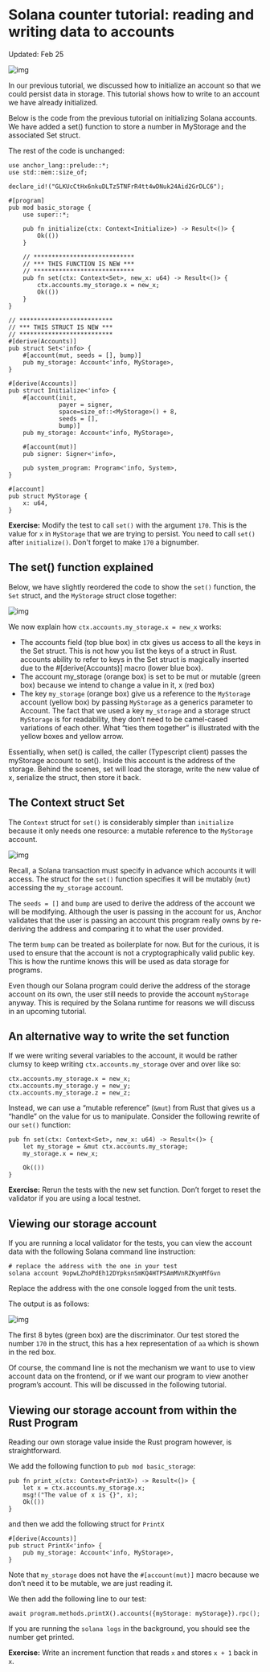# Solana counter tutorial: reading and writing data to accounts

Updated: Feb 25

![img](https://static.wixstatic.com/media/935a00_e7c40bb8964749c68bcb39e80aae9679~mv2.jpg/v1/fill/w_740,h_416,al_c,q_80,usm_0.66_1.00_0.01,enc_auto/935a00_e7c40bb8964749c68bcb39e80aae9679~mv2.jpg)

In our previous tutorial, we discussed how to initialize an account so that we could persist data in storage. This tutorial shows how to write to an account we have already initialized.

Below is the code from the previous tutorial on initializing Solana accounts. We have added a set() function to store a number in MyStorage and the associated Set struct.

The rest of the code is unchanged:

```
use anchor_lang::prelude::*;
use std::mem::size_of;

declare_id!("GLKUcCtHx6nkuDLTz5TNFrR4tt4wDNuk24Aid2GrDLC6");

#[program]
pub mod basic_storage {
    use super::*;

    pub fn initialize(ctx: Context<Initialize>) -> Result<()> {
        Ok(())
    }

    // ****************************
    // *** THIS FUNCTION IS NEW ***
    // ****************************
    pub fn set(ctx: Context<Set>, new_x: u64) -> Result<()> {
        ctx.accounts.my_storage.x = new_x;
        Ok(())
    }
}

// **************************
// *** THIS STRUCT IS NEW ***
// **************************
#[derive(Accounts)]
pub struct Set<'info> {
    #[account(mut, seeds = [], bump)]
    pub my_storage: Account<'info, MyStorage>,
}

#[derive(Accounts)]
pub struct Initialize<'info> {
    #[account(init,
              payer = signer,
              space=size_of::<MyStorage>() + 8,
              seeds = [],
              bump)]
    pub my_storage: Account<'info, MyStorage>,

    #[account(mut)]
    pub signer: Signer<'info>,

    pub system_program: Program<'info, System>,
}

#[account]
pub struct MyStorage {
    x: u64,
}
```

**Exercise:** Modify the test to call `set()` with the argument `170`. This is the value for `x` in `MyStorage` that we are trying to persist. You need to call  `set()` after `initialize()`. Don't forget to make `170` a bignumber.

## The set() function explained

Below, we have slightly reordered the code to show the `set()` function, the `Set` struct, and the `MyStorage` struct close together:

![img](https://static.wixstatic.com/media/935a00_c11d3593c0004a659db5921808157f34~mv2.png/v1/fill/w_740,h_357,al_c,q_85,usm_0.66_1.00_0.01,enc_auto/935a00_c11d3593c0004a659db5921808157f34~mv2.png)

We now explain how `ctx.accounts.my_storage.x = new_x` works:

- The accounts field (top blue box) in ctx gives us access to all the keys in the Set struct. This is not how you list the keys of a struct in Rust. accounts ability to refer to keys in the Set struct is magically inserted due to the #[derive(Accounts)] macro (lower blue box).
- The account my_storage (orange box) is set to be mut or mutable (green box) because we intend to change a value in it, x (red box)
- The key `my_storage` (orange box) give us a reference to the `MyStorage` account (yellow box) by passing `MyStorage` as a generics parameter to Account. The fact that we used a key `my_storage` and a storage struct `MyStorage` is for readability, they don’t need to be camel-cased variations of each other. What “ties them together” is illustrated with the yellow boxes and yellow arrow.

Essentially, when set() is called, the caller (Typescript client) passes the myStorage account to set(). Inside this account is the address of the storage. Behind the scenes, set will load the storage, write the new value of x, serialize the struct, then store it back.

## The Context struct Set

The `Context` struct for `set()` is considerably simpler than `initialize` because it only needs one resource: a mutable reference to the `MyStorage` account.

![img](https://static.wixstatic.com/media/935a00_38ac522d9abb4caea0b70248e7524656~mv2.png/v1/fill/w_740,h_146,al_c,q_85,usm_0.66_1.00_0.01,enc_auto/935a00_38ac522d9abb4caea0b70248e7524656~mv2.png)

Recall, a Solana transaction must specify in advance which accounts it will access. The struct for the `set()` function specifies it will be mutably (`mut`) accessing the `my_storage` account.

The `seeds = []` and `bump` are used to derive the address of the account we will be modifying. Although the user is passing in the account for us, Anchor validates that the user is passing an account this program really owns by re-deriving the address and comparing it to what the user provided.

The term `bump` can be treated as boilerplate for now. But for the curious, it is used to ensure that the account is not a cryptographically valid public key. This is how the runtime knows this will be used as data storage for programs.

Even though our Solana program could derive the address of the storage account on its own, the user still needs to provide the account `myStorage` anyway. This is required by the Solana runtime for reasons we will discuss in an upcoming tutorial.

## An alternative way to write the set function

If we were writing several variables to the account, it would be rather clumsy to keep writing `ctx.accounts.my_storage` over and over like so:

```
ctx.accounts.my_storage.x = new_x;
ctx.accounts.my_storage.y = new_y;
ctx.accounts.my_storage.z = new_z;
```

Instead, we can use a “mutable reference” (`&mut`) from Rust that gives us a “handle” on the value for us to manipulate. Consider the following rewrite of our `set()` function:

```
pub fn set(ctx: Context<Set>, new_x: u64) -> Result<()> {
    let my_storage = &mut ctx.accounts.my_storage;
	my_storage.x = new_x;

    Ok(())
}
```

**Exercise:** Rerun the tests with the new set function. Don’t forget to reset the validator if you are using a local testnet.

## Viewing our storage account

If you are running a local validator for the tests, you can view the account data with the following Solana command line instruction:

```
# replace the address with the one in your test
solana account 9opwLZhoPdEh12DYpksnSmKQ4HTPSAmMVnRZKymMfGvn
```

Replace the address with the one console logged from the unit tests.

The output is as follows:

![img](https://static.wixstatic.com/media/935a00_98f723c0f9a644cbb551cea8775b924b~mv2.png/v1/fill/w_740,h_144,al_c,q_85,usm_0.66_1.00_0.01,enc_auto/935a00_98f723c0f9a644cbb551cea8775b924b~mv2.png)

The first 8 bytes (green box) are the discriminator. Our test stored the number `170` in the struct, this has a hex representation of `aa` which is shown in the red box.

Of course, the command line is not the mechanism we want to use to view account data on the frontend, or if we want our program to view another program’s account. This will be discussed in the following tutorial.

## Viewing our storage account from within the Rust Program

Reading our own storage value inside the Rust program however, is straightforward.

We add the following function to `pub mod basic_storage`:

```
pub fn print_x(ctx: Context<PrintX>) -> Result<()> {
    let x = ctx.accounts.my_storage.x;
    msg!("The value of x is {}", x);
    Ok(())
}
```

and then we add the following struct for `PrintX`

```
#[derive(Accounts)]
pub struct PrintX<'info> {
    pub my_storage: Account<'info, MyStorage>,
}
```

Note that `my_storage` does not have the `#[account(mut)]` macro because we don’t need it to be mutable, we are just reading it.

We then add the following line to our test:

```
await program.methods.printX().accounts({myStorage: myStorage}).rpc();
```

If you are running the `solana logs` in the background, you should see the number get printed.

**Exercise:** Write an increment function that reads `x` and stores `x + 1` back in `x`.